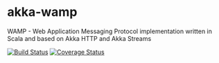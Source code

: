 # akka-wamp
WAMP - Web Application Messaging Protocol implementation written in Scala and based on Akka HTTP and Akka Streams


[![Build Status][travis-image]][travis-url] [![Coverage Status][coveralls-image]][coveralls-url]


[travis-image]: https://travis-ci.org/angiolep/akka-wamp.svg?branch=master
[travis-url]: https://travis-ci.org/angiolep/akka-wamp

[coveralls-image]: https://coveralls.io/repos/github/angiolep/akka-wamp/badge.svg?branch=master
[coveralls-url]: https://coveralls.io/github/angiolep/akka-wamp?branch=master
